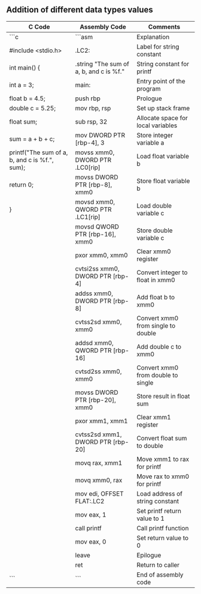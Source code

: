 ## Addition of different data types values

| C Code                                | Assembly Code                                           | Comments                            |
|---------------------------------------|---------------------------------------------------------|-------------------------------------|
| ```c                                   | ```asm                                                   | Explanation                         |
| #include <stdio.h>                     | .LC2:                                                   | Label for string constant           |
| int main() {                           | .string "The sum of a, b, and c is %f."                  | String constant for printf         |
|   int a = 3;                           | main:                                                   | Entry point of the program         |
|   float b = 4.5;                       | push    rbp                                             | Prologue                            |
|   double c = 5.25;                     | mov     rbp, rsp                                         | Set up stack frame                 |
|   float sum;                            | sub     rsp, 32                                          | Allocate space for local variables |
|   sum = a + b + c;                     | mov     DWORD PTR [rbp-4], 3                             | Store integer variable a           |
|   printf("The sum of a, b, and c is %f.", sum); | movss   xmm0, DWORD PTR .LC0[rip]                       | Load float variable b              |
|   return 0;                            | movss   DWORD PTR [rbp-8], xmm0                          | Store float variable b             |
| }                                     | movsd   xmm0, QWORD PTR .LC1[rip]                        | Load double variable c             |
|                                       | movsd   QWORD PTR [rbp-16], xmm0                         | Store double variable c            |
|                                       | pxor    xmm0, xmm0                                       | Clear xmm0 register                |
|                                       | cvtsi2ss        xmm0, DWORD PTR [rbp-4]                  | Convert integer to float in xmm0   |
|                                       | addss   xmm0, DWORD PTR [rbp-8]                          | Add float b to xmm0                |
|                                       | cvtss2sd        xmm0, xmm0                               | Convert xmm0 from single to double |
|                                       | addsd   xmm0, QWORD PTR [rbp-16]                         | Add double c to xmm0               |
|                                       | cvtsd2ss        xmm0, xmm0                               | Convert xmm0 from double to single |
|                                       | movss   DWORD PTR [rbp-20], xmm0                         | Store result in float sum          |
|                                       | pxor    xmm1, xmm1                                       | Clear xmm1 register                |
|                                       | cvtss2sd        xmm1, DWORD PTR [rbp-20]                 | Convert float sum to double        |
|                                       | movq    rax, xmm1                                        | Move xmm1 to rax for printf        |
|                                       | movq    xmm0, rax                                        | Move rax to xmm0 for printf        |
|                                       | mov     edi, OFFSET FLAT:.LC2                             | Load address of string constant   |
|                                       | mov     eax, 1                                           | Set printf return value to 1      |
|                                       | call    printf                                           | Call printf function              |
|                                       | mov     eax, 0                                           | Set return value to 0             |
|                                       | leave                                                   | Epilogue                          |
|                                       | ret                                                     | Return to caller                  |
| ```                                   | ```                                                      | End of assembly code              |
